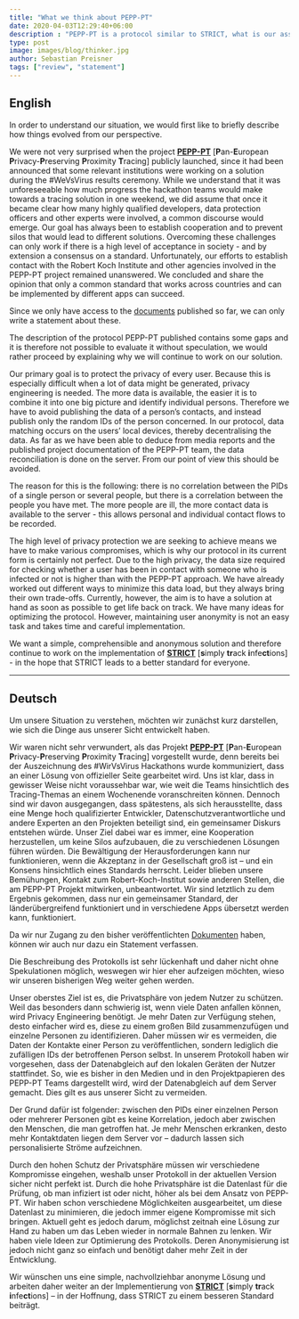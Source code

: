 ```yaml
---
title: "What we think about PEPP-PT"
date: 2020-04-03T12:29:40+06:00
description : "PEPP-PT is a protocol similar to STRICT, what is our assessment?"
type: post
image: images/blog/thinker.jpg
author: Sebastian Preisner
tags: ["review", "statement"]
---
```


## English

In order to understand our situation, we would first like to briefly describe how things evolved from our perspective.

We were not very surprised when the project [**PEPP-PT**](https://www.pepp-pt.org/) [**P**an-**E**uropean **P**rivacy-**P**reserving **P**roximity **T**racing] publicly launched, since it had been announced that some relevant institutions were working on a solution during the #WeVsVirus results ceremony. While we understand that it was unforeseeable how much progress the hackathon teams would make towards a tracing solution in one weekend, we did assume that once it became clear how many highly qualified developers, data protection officers and other experts were involved, a common discourse would emerge. Our goal has always been to establish cooperation and to prevent silos that would lead to different solutions. Overcoming these challenges can only work if there is a high level of acceptance in society - and by extension a consensus on a standard. Unfortunately, our efforts to establish contact with the Robert Koch Institute and other agencies involved in the PEPP-PT project remained unanswered. We concluded and share the opinion that only a common standard that works across countries and can be implemented by different apps can succeed.

Since we only have access to the [documents](https://404a7c52-a26b-421d-a6c6-96c63f2a159a.filesusr.com/ugd/159fc3_878909ad0691448695346b128c6c9302.pdf) published so far, we can only write a statement about these.

The description of the protocol PEPP-PT published contains some gaps and it is therefore not possible to evaluate it without speculation, we would rather proceed by explaining why we will continue to work on our solution.

Our primary goal is to protect the privacy of every user. Because this is especially difficult when a lot of data might be generated, privacy engineering is needed. The more data is available, the easier it is to combine it into one big picture and identify individual persons. Therefore we have to avoid publishing the data of a person’s contacts, and instead publish only the random IDs of the person concerned. In our protocol, data matching occurs on the users’ local devices, thereby decentralising the data. As far as we have been able to deduce from media reports and the published project documentation of the PEPP-PT team, the data reconciliation is done on the server. From our point of view this should be avoided.

The reason for this is the following: there is no correlation between the PIDs of a single person or several people, but there is a correlation between the people you have met. The more people are ill, the more contact data is available to the server - this allows personal and individual contact flows to be recorded.

The high level of privacy protection we are seeking to achieve means we have to make various compromises, which is why our protocol in its current form is certainly not perfect. Due to the high privacy, the data size required for checking whether a user has been in contact with someone who is infected or not is higher than with the PEPP-PT approach. We have already worked out different ways to minimize this data load, but they always bring their own trade-offs. Currently, however, the aim is to have a solution at hand as soon as possible to get life back on track. We have many ideas for optimizing the protocol. However, maintaining user anonymity is not an easy task and takes time and careful implementation.

We want a simple, comprehensible and anonymous solution and therefore continue to work on the implementation of [**STRICT**](https://github.com/ito-org/STRICT) [**s**imply **tr**ack **i**nfe**ct**ions] - in the hope that STRICT leads to a better standard for everyone.

----

## Deutsch 
Um unsere Situation zu verstehen, möchten wir zunächst kurz darstellen, wie sich die Dinge aus unserer Sicht entwickelt haben.

Wir waren nicht sehr verwundert, als das Projekt [**PEPP-PT**](https://www.pepp-pt.org/) [**P**an-**E**uropean **P**rivacy-**P**reserving **P**roximity **T**racing] vorgestellt wurde, denn bereits bei der Auszeichnung des #WirVsVirus Hackathons wurde kommuniziert, dass an einer Lösung von offizieller Seite gearbeitet wird. Uns ist klar, dass in gewisser Weise nicht voraussehbar war, wie weit die Teams hinsichtlich des Tracing-Themas an einem Wochenende voranschreiten können. Dennoch sind wir davon ausgegangen, dass spätestens, als sich herausstellte, dass eine Menge hoch qualifizierter Entwickler, Datenschutzverantwortliche und andere Experten an den Projekten beteiligt sind, ein gemeinsamer Diskurs entstehen würde. Unser Ziel dabei war es immer, eine Kooperation herzustellen, um keine Silos aufzubauen, die zu verschiedenen Lösungen führen würden. Die Bewältigung der Herausforderungen kann nur funktionieren, wenn die Akzeptanz in der Gesellschaft groß ist – und ein Konsens hinsichtlich eines Standards herrscht. Leider blieben unsere Bemühungen, Kontakt zum Robert-Koch-Institut sowie anderen Stellen, die am PEPP-PT Projekt mitwirken, unbeantwortet. Wir sind letztlich zu dem Ergebnis gekommen, dass nur ein gemeinsamer Standard, der länderübergreifend funktioniert und in verschiedene Apps übersetzt werden kann, funktioniert.

Da wir nur Zugang zu den bisher veröffentlichten [Dokumenten](https://404a7c52-a26b-421d-a6c6-96c63f2a159a.filesusr.com/ugd/159fc3_878909ad0691448695346b128c6c9302.pdf) haben, können wir auch nur dazu ein Statement verfassen.

Die Beschreibung des Protokolls ist sehr lückenhaft und daher nicht ohne Spekulationen möglich, weswegen wir hier eher aufzeigen möchten, wieso wir unseren bisherigen Weg weiter gehen werden.

Unser oberstes Ziel ist es, die Privatsphäre von jedem Nutzer zu schützen. Weil das besonders dann schwierig ist, wenn viele Daten anfallen können, wird Privacy Engineering benötigt. Je mehr Daten zur Verfügung stehen, desto einfacher wird es, diese zu einem großen Bild zusammenzufügen und einzelne Personen zu identifizieren. Daher müssen wir es vermeiden, die Daten der Kontakte einer Person zu veröffentlichen, sondern lediglich die zufälligen IDs der betroffenen Person selbst. In unserem Protokoll haben wir vorgesehen, dass der Datenabgleich auf den lokalen Geräten der Nutzer stattfindet. So, wie es bisher in den Medien und in den Projektpapieren des PEPP-PT Teams dargestellt wird, wird der Datenabgleich auf dem Server gemacht. Dies gilt es aus unserer Sicht zu vermeiden.

Der Grund dafür ist folgender: zwischen den PIDs einer einzelnen Person oder mehrerer Personen gibt es keine Korrelation, jedoch aber zwischen den Menschen, die man getroffen hat. Je mehr Menschen erkranken, desto mehr Kontaktdaten liegen dem Server vor – dadurch lassen sich personalisierte Ströme aufzeichnen.

Durch den hohen Schutz der Privatsphäre müssen wir verschiedene Kompromisse eingehen, weshalb unser Protokoll in der aktuellen Version sicher nicht perfekt ist. Durch die hohe Privatsphäre ist die Datenlast für die Prüfung, ob man infiziert ist oder nicht, höher als bei dem Ansatz von PEPP-PT. Wir haben schon verschiedene Möglichkeiten ausgearbeitet, um diese Datenlast zu minimieren, die jedoch immer eigene Kompromisse mit sich bringen. Aktuell geht es jedoch darum, möglichst zeitnah eine Lösung zur Hand zu haben um das Leben wieder in normale Bahnen zu lenken. Wir haben viele Ideen zur Optimierung des Protokolls. Deren Anonymisierung ist jedoch nicht ganz so einfach und benötigt daher mehr Zeit in der Entwicklung.

Wir wünschen uns eine simple, nachvollziehbar anonyme Lösung und arbeiten daher weiter an der Implementierung von [**STRICT**](https://github.com/ito-org/STRICT) [**s**imply **tr**ack **i**nfe**ct**ions] – in der Hoffnung, dass STRICT zu einem besseren Standard beiträgt.

